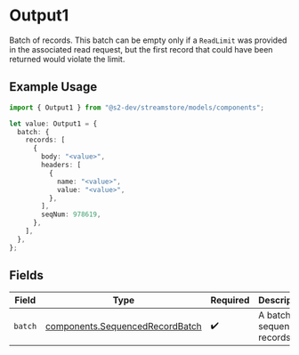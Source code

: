 # Output1

Batch of records.
This batch can be empty only if a `ReadLimit` was provided in the associated read request, but the first record
that could have been returned would violate the limit.

## Example Usage

```typescript
import { Output1 } from "@s2-dev/streamstore/models/components";

let value: Output1 = {
  batch: {
    records: [
      {
        body: "<value>",
        headers: [
          {
            name: "<value>",
            value: "<value>",
          },
        ],
        seqNum: 978619,
      },
    ],
  },
};
```

## Fields

| Field                                                                              | Type                                                                               | Required                                                                           | Description                                                                        |
| ---------------------------------------------------------------------------------- | ---------------------------------------------------------------------------------- | ---------------------------------------------------------------------------------- | ---------------------------------------------------------------------------------- |
| `batch`                                                                            | [components.SequencedRecordBatch](../../models/components/sequencedrecordbatch.md) | :heavy_check_mark:                                                                 | A batch of sequenced records.                                                      |